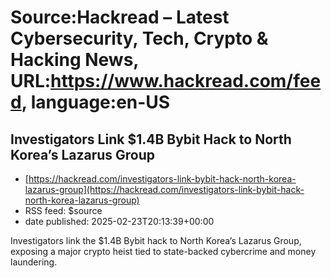 # Source:Hackread – Latest Cybersecurity, Tech, Crypto & Hacking News, URL:https://www.hackread.com/feed, language:en-US

## Investigators Link $1.4B Bybit Hack to North Korea’s Lazarus Group
 - [https://hackread.com/investigators-link-bybit-hack-north-korea-lazarus-group](https://hackread.com/investigators-link-bybit-hack-north-korea-lazarus-group)
 - RSS feed: $source
 - date published: 2025-02-23T20:13:39+00:00

Investigators link the $1.4B Bybit hack to North Korea’s Lazarus Group, exposing a major crypto heist tied to state-backed cybercrime and money laundering.

